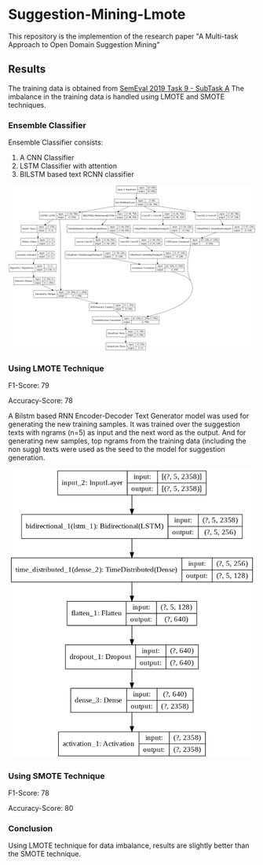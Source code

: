 # Suggestion-Mining-Lmote
This repository is the implemention of the research paper "A Multi-task Approach to Open Domain Suggestion Mining"

## Results
The training data is obtained from [SemEval 2019 Task 9 - SubTask A](https://competitions.codalab.org/competitions/19955)
The imbalance in the training data is handled using LMOTE and SMOTE techniques.

### Ensemble Classifier
Ensemble Classifier consists:
1. A CNN Classifier
2. LSTM Classifier with attention
3. BILSTM based text RCNN classifier

<p align="center"><img src="https://github.com/shubhamk0027/Suggestion-Mining-Lmote/blob/master/Model%20Ensemble_Classifier.png"></p>

### Using LMOTE Technique

F1-Score: 79

Accuracy-Score: 78

A Bilstm based RNN Encoder-Decoder Text Generator model was used for generating the new training samples.
It was trained over the suggestion texts with ngrams (n=5) as input and the next word as the output. 
And for generating new samples, top ngrams from the training data (including the non sugg) texts were used as the seed to the model for suggestion generation.
<p align="center"><img src="https://github.com/shubhamk0027/Suggestion-Mining-Lmote/blob/master/Model%20Lmote%20Sequence%20Generator.png" width=500 ></p>

### Using SMOTE Technique

F1-Score: 78

Accuracy-Score: 80

### Conclusion

Using LMOTE technique for data imbalance, results are slightly better than the SMOTE technique.
